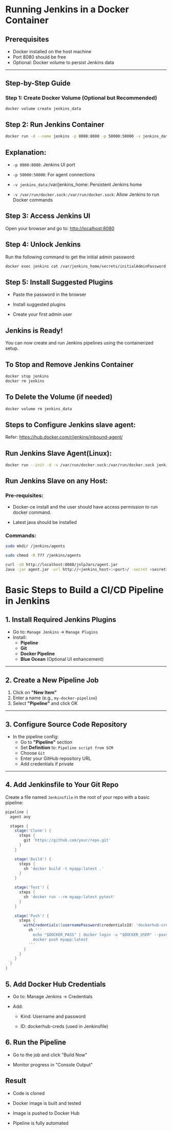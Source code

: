 # Running Jenkins in a Docker Container

## Prerequisites

- Docker installed on the host machine
- Port 8080 should be free
- Optional: Docker volume to persist Jenkins data

---

## Step-by-Step Guide

### Step 1: Create Docker Volume (Optional but Recommended)

```bash
docker volume create jenkins_data
```

## Step 2: Run Jenkins Container

```bash
docker run -d --name jenkins -p 8080:8080 -p 50000:50000 -v jenkins_data:/var/jenkins_home -v /var/run/docker.sock:/var/run/docker.sock jenkins/jenkins:lts
```

## Explanation:

- `-p 8080:8080`: Jenkins UI port

- `-p 50000:50000`: For agent connections

- `-v jenkins_data`:/var/jenkins_home: Persistent Jenkins home

- `-v /var/run/docker.sock:/var/run/docker.sock`: Allow Jenkins to run Docker commands

## Step 3: Access Jenkins UI

Open your browser and go to: [http://localhost:8080](http://localhost:8080)

## Step 4: Unlock Jenkins

Run the following command to get the initial admin password:

```bash
docker exec jenkins cat /var/jenkins_home/secrets/initialAdminPassword
```

## Step 5: Install Suggested Plugins

- Paste the password in the browser

- Install suggested plugins

- Create your first admin user

## Jenkins is Ready!

You can now create and run Jenkins pipelines using the containerized setup.

## To Stop and Remove Jenkins Container

```bash
docker stop jenkins
docker rm jenkins
```

## To Delete the Volume (if needed)

```bash
docker volume rm jenkins_data
```

## Steps to Configure Jenkins slave agent:

Refer: https://hub.docker.com/r/jenkins/inbound-agent/

<TBD>

## Run Jenkins Slave Agent(Linux):

```bash
docker run --init -d -v /var/run/docker.sock:/var/run/docker.sock jenkins/inbound-agent -url http://<jenkins-master>:<port> -workDir=/home/jenkins/agent -secret <secret> -name agent1
```

## Run Jenkins Slave on any Host:

### Pre-requisites:

- Docker-ce install and the user should have access permission to run docker command.

- Latest java should be installed 



### Commands:

```bash
sudo mkdir /jenkins/agents

sudo chmod -R 777 /jenkins/agents

curl -sO http://localhost:8080/jnlpJars/agent.jar
Java -jar agent.jar -url http://<jenkins_host>:<port>/ -secret <secret> -name <agent-name> -webSocket -workDir "/jenkins/agents"
```



# Basic Steps to Build a CI/CD Pipeline in Jenkins

## 1. Install Required Jenkins Plugins

- Go to: `Manage Jenkins` → `Manage Plugins`
- Install:
  - **Pipeline**
  - **Git**
  - **Docker Pipeline**
  - **Blue Ocean** (Optional UI enhancement)

---

## 2. Create a New Pipeline Job

1. Click on **"New Item"**
2. Enter a name (e.g., `my-docker-pipeline`)
3. Select **"Pipeline"** and click OK

---

## 3. Configure Source Code Repository

- In the pipeline config:
  - Go to **"Pipeline"** section
  - Set **Definition** to: `Pipeline script from SCM`
  - Choose `Git`
  - Enter your GitHub repository URL
  - Add credentials if private

---

## 4. Add Jenkinsfile to Your Git Repo

Create a file named `Jenkinsfile` in the root of your repo with a basic pipeline:

```groovy
pipeline {
  agent any

  stages {
    stage('Clone') {
      steps {
        git 'https://github.com/your/repo.git'
      }
    }

    stage('Build') {
      steps {
        sh 'docker build -t myapp:latest .'
      }
    }

    stage('Test') {
      steps {
        sh 'docker run --rm myapp:latest pytest'
      }
    }

    stage('Push') {
      steps {
        withCredentials([usernamePassword(credentialsId: 'dockerhub-creds', usernameVariable: 'DOCKER_USER', passwordVariable: 'DOCKER_PASS')]) {
          sh '''
            echo "$DOCKER_PASS" | docker login -u "$DOCKER_USER" --password-stdin
            docker push myapp:latest
          '''
        }
      }
    }
  }
}
```

## 5. Add Docker Hub Credentials

- Go to: Manage Jenkins → Credentials

- Add:
  
  - Kind: Username and password
  
  - ID: dockerhub-creds (used in Jenkinsfile)

## 6. Run the Pipeline

- Go to the job and click "Build Now"

- Monitor progress in "Console Output"

## Result

- Code is cloned

- Docker image is built and tested

- Image is pushed to Docker Hub

- Pipeline is fully automated
